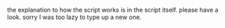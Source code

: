 the explanation to how the script works is in the script itself. please have a look.
sorry I was too lazy to type up a new one.
